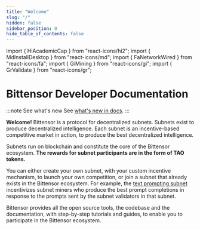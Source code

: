 ```yaml
---
title: "Welcome"
slug: "/"
hidden: false
sidebar_position: 0
hide_table_of_contents: false
---
```


import { HiAcademicCap } from "react-icons/hi2";
import { MdInstallDesktop } from "react-icons/md";
import { FaNetworkWired } from "react-icons/fa";
import { GiMining } from "react-icons/gi";
import { GrValidate } from "react-icons/gr";


# Bittensor Developer Documentation


:::note See what's new
See [what's new in docs](./whats-new-in-docs.md).
:::


**Welcome!** Bittensor is a protocol for decentralized subnets. Subnets exist to produce decentralized intelligence. Each subnet is an incentive-based competitive market in action, to produce the best decentralized intelligence. 

Subnets run on blockchain and constitute the core of the Bittensor ecosystem. **The rewards for subnet participants are in the form of TAO tokens.** 

You can either create your own subnet, with your custom incentive mechanism, to launch your own competition, or join a subnet that already exists in the Bittensor ecosystem. For example, the [text prompting subnet](https://github.com/opentensor/text-prompting) incentivizes subnet miners who produce the best prompt completions in response to the prompts sent by the subnet validators in that subnet. 

Bittensor provides all the open source tools, the codebase and the documentation, with step-by-step tutorials and guides, to enable you to participate in the Bittensor ecosystem. 

<Cards>
    <Card 
    icon={HiAcademicCap}
    title='Getting started'
    link='getting-started/installation'
    body='Augue ultricies tincidunt suscipit fringilla. Ac fusce ac quam hendrerit. Faucibus pulvinar curabitur.' />
    <Card
    icon={MdInstallDesktop}
    title='Installation'
    link='getting-started/installation'
    body='Vel est magna turpis elit. Nunc imperdiet amet pulvinar semper urna erat ipsum. Quis neque nibh.' />
    <Card
    icon={FaNetworkWired}
    title='Subnetworks'
    link='getting-started/installation'
    body='Turpis purus vel massa venenatis. Volutpat praesent est cras erat morbi massa. Nisl ac.' />
    <Card
    icon={GiMining}
    title='Mining'
    link='getting-started/installation'
    body='In odio non a curabitur nisl sit est adipiscing convallis. Nulla ornare eu vulputate sit amet quis.' />
    <Card
    icon={GrValidate}
    title='Validating'
    link='getting-started/installation'
    body='Diam duis sapien sollicitudin vitae duis diam. Vulputate mi quam odio lectus vestibulum.' />
</Cards>

